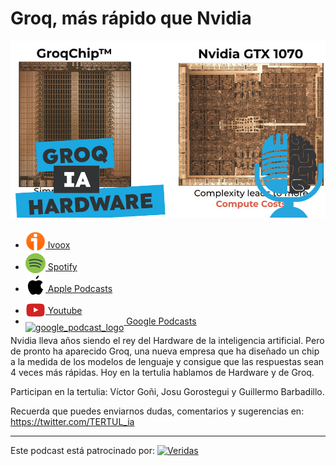 # Groq, más rápido que Nvidia

![groq](res/2024-04-19-11-26-08.png)

- [<img src="../../res/ivoox-icon-256.webp" alt="ivoox_logo" width="32" style="position: relative; top: 5px;"> Ivoox](https://go.ivoox.com/rf/127767684)
- [<img src="../../res/spotify-icon-256.webp" alt="spotify_logo" width="32" style="position: relative; top: 5px;"> Spotify](https://open.spotify.com/episode/6oPwlftDrAloe58QuKwnBY?si=IfaHDq0iQDS7v-HYmgdqsg)
- [<img src="../../res/apple-icon-256.webp" alt="apple_logo" width="32" style="position: relative; top: 5px;"> Apple Podcasts](https://podcasts.apple.com/us/podcast/groq-m%C3%A1s-r%C3%A1pido-que-nvidia/id1669083682?i=1000652956855)
- [<img src="../../res/youtube-icon-256.png" alt="youtube_logo" width="32" style="position: relative; top: 10px;"> Youtube](https://youtu.be/ApLPFKM1XZ0)
- [<img src="https://cdn.iconscout.com/icon/free/png-256/free-google-podcasts-2038772-1721669.png" alt="google_podcast_logo" width="32" style="position: relative; top: 10px;"> Google Podcasts](https://podcasts.google.com/feed/aHR0cHM6Ly93d3cuaXZvb3guY29tL3BvZGNhc3QtdGVydHVsaWEtaW50ZWxpZ2VuY2lhLWFydGlmaWNpYWxfZmdfZjExODE1MzExX2ZpbHRyb18xLnhtbA/episode/aHR0cHM6Ly93d3cuaXZvb3guY29tLzEyNzc2NzY4NA?sa=X&ved=0CAUQkfYCahcKEwj4lJCAi86FAxUAAAAAHQAAAAAQAQ)

Nvidia lleva años siendo el rey del Hardware de la inteligencia artificial. Pero de pronto ha aparecido Groq, una nueva empresa que ha diseñado un chip a la medida de los modelos de lenguaje y consigue que las respuestas sean 4 veces más rápidas. Hoy en la tertulia hablamos de Hardware y de Groq.

Participan en la tertulia: Víctor Goñi, Josu Gorostegui y Guillermo Barbadillo.

Recuerda que puedes enviarnos dudas, comentarios y sugerencias en: <https://twitter.com/TERTUL_ia>

---

Este podcast está patrocinado por:  [<img src="https://veridas.com/wp-content/uploads/2021/08/VERIDAS-logo-azul-coral-rgb-592x131-1.png.webp" alt="Veridas" width="64" style="position: relative; top: 0px;">](https://veridas.com/)
